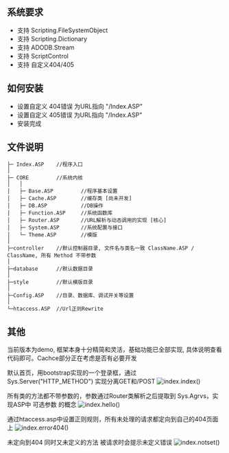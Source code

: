 系统要求
-----
* 支持 Scripting.FileSystemObject
* 支持 Scripting.Dictionary
* 支持 ADODB.Stream
* 支持 ScriptControl
* 支持 自定义404/405

如何安装
-----
* 设置自定义 404错误 为URL指向 "/Index.ASP"
* 设置自定义 405错误 为URL指向 "/Index.ASP"
* 安装完成


文件说明
-----
    ├─ Index.ASP    //程序入口
	│ 
    ├─ CORE         //系统内核
	│   │
	│   ├─ Base.ASP         //程序基本设置
	│   ├─ Cache.ASP        //缓存类 [尚未开发]
	│   ├─ DB.ASP           //DB操作
	│   ├─ Function.ASP     //系统函数库
	│   ├─ Router.ASP       //URL解析与动态调用的实现 [核心]
	│   ├─ System.ASP       //系统配置与接口
	│   └─ Theme.ASP        //模版
	│ 
    ├─controller    //默认控制器目录, 文件名与类名一致 ClassName.ASP / ClassName, 所有 Method 不带参数
	│ 
    ├─database      //默认数据目录
	│ 
    ├─style         //默认模版目录
	│ 
    ├─Config.ASP    //目录、数据库、调试开关等设置
	│ 
    └─htaccess.ASP  //Url正则Rewrite

其他
-----
当前版本为demo, 框架本身十分精简和灵活，基础功能已全部实现, 具体说明查看代码即可。Cachce部分正在考虑是否有必要开发

默认首页，用bootstrap实现的一个登录框，通过 Sys.Server("HTTP_METHOD") 实现分离GET和/POST
![index.index()](https://raw.github.com/superos/asp404/master/snap-1.png "index")

所有类的方法都不带参数的，参数通过Router类解析之后提取到 Sys.Agrvs，实现ASP中 可选参数 的概念
![index.hello()](https://raw.github.com/superos/asp404/master/snap-2.png "hello/jason && hello/")

通过htaccess.asp中设置正则规则，所有未处理的请求都定向到自己的404页面上 
![index.error404()](https://raw.github.com/superos/asp404/master/snap-3.png "404 Error")

未定向到404 同时又未定义的方法 被请求时会提示未定义错误
![index.notset()](https://raw.github.com/superos/asp404/master/snap-4.png "undefined class.method")

